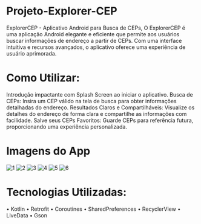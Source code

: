# Projeto-Explorer-CEP
ExplorerCEP - Aplicativo Android para Busca de CEPs, 
O ExplorerCEP é uma aplicação Android elegante e eficiente que permite aos usuários buscar informações de endereço a partir de CEPs.
Com uma interface intuitiva e recursos avançados, o aplicativo oferece uma experiência de usuário aprimorada.

# Como Utilizar:
Introdução impactante com Splash Screen ao iniciar o aplicativo.
Busca de CEPs: Insira um CEP válido na tela de busca para obter informações detalhadas do endereço.
Resultados Claros e Compartilháveis: Visualize os detalhes do endereço de forma clara e compartilhe as informações com facilidade.
Salve seus CEPs Favoritos: Guarde CEPs para referência futura, proporcionando uma experiência personalizada.

# Imagens do App

![1](https://github.com/GioDesenvovedor/Projeto-Explorer-CEP/assets/149623762/cbb22474-4947-4fde-98e9-998ff8672350)
![2](https://github.com/GioDesenvovedor/Projeto-Explorer-CEP/assets/149623762/0d5b2c91-ba4a-48d9-98bf-748200f4a4da)
![3](https://github.com/GioDesenvovedor/Projeto-Explorer-CEP/assets/149623762/ed559114-19d5-48d2-8575-1ba789fc08de)
![4](https://github.com/GioDesenvovedor/Projeto-Explorer-CEP/assets/149623762/540ca707-4d5b-4c4d-9dc1-3a1cfa5568c8)
![5](https://github.com/GioDesenvovedor/Projeto-Explorer-CEP/assets/149623762/0f9e4091-61d0-4ab2-af8a-3fa46e19d888)
![6](https://github.com/GioDesenvovedor/Projeto-Explorer-CEP/assets/149623762/d6fca065-21b0-414e-a07b-0fe99dc1e24f)


# Tecnologias Utilizadas:
•	Kotlin
•	Retrofit
•	Coroutines
•	SharedPreferences
•	RecyclerView
•	LiveData
•	Gson

